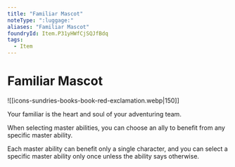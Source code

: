 ```yaml
---
title: "Familiar Mascot"
noteType: ":luggage:"
aliases: "Familiar Mascot"
foundryId: Item.P31yHWfCjSQJfBdq
tags:
  - Item
---
```


# Familiar Mascot
![[icons-sundries-books-book-red-exclamation.webp|150]]

Your familiar is the heart and soul of your adventuring team.

When selecting master abilities, you can choose an ally to benefit from any specific master ability.

Each master ability can benefit only a single character, and you can select a specific master ability only once unless the ability says otherwise.
